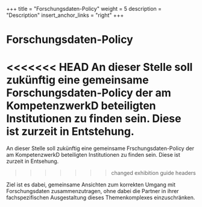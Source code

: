 +++
title = "Forschungsdaten-Policy"
weight = 5
description = "Description"
insert_anchor_links = "right"
+++

# Forschungsdaten-Policy

<<<<<<< HEAD
An dieser Stelle soll zukünftig eine gemeinsame Forschungsdaten-Policy der am KompetenzwerkD beteiligten Institutionen zu finden sein. Diese ist zurzeit in Entstehung.
=======

An dieser Stelle soll zukünftig eine gemeinsame Frschungsdaten-Policy der am KompetenzwerkD beteiligten Institutionen zu finden sein. Diese ist zurzeit in Entsehung.
>>>>>>> changed exhibition guide headers

Ziel ist es dabei, gemeinsame Ansichten zum korrekten Umgang mit Forschungsdaten zusammenzutragen, ohne dabei die Partner in ihrer fachspezifischen Ausgestaltung dieses Themenkomplexes einzuschränken.
